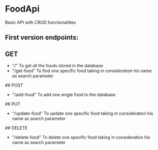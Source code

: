 # FoodApi

<p>Basic API with CRUD functionalities</p>

## First version endpoints:
## GET
<ul>
  <li> "/" <span>To get all the foods stored in the database</span></li>
  <li>"/get-food" <span>To find one specific food taking in consideration his name as search parameter</span></li>
</ul>
## POST
<ul>
    <li>"/add-food" <span>To add one single food to the database</span></li>
</ul>
## PUT
<ul>
  <li>"/update-food" <span>To update one specific food taking in consideration  his name as search parameter</span></li>
</ul>
## DELETE
<ul>
    <li>"/delete-food" <span>To delete one specific food taking in consideration  his name as search parameter </span></li>
</ul>

